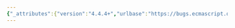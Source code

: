 ```yaml
---
{"_attributes":{"version":"4.4.4+","urlbase":"https://bugs.ecmascript.org/","maintainer":"dherman@mozilla.com"},"bug":{"bug_id":1996,"creation_ts":"2013-09-29 05:48:00 -0700","short_desc":"13.2.1.1, Early Errors: \"in within\" -> \"in\" or \"within\"","delta_ts":"2013-10-29 09:46:52 -0700","product":"Draft for 6th Edition","component":"editorial issue","version":"Rev 19: September 27, 2013 Draft","rep_platform":"All","op_sys":"All","bug_status":"RESOLVED","resolution":"FIXED","priority":"Normal","bug_severity":"normal","everconfirmed":true,"reporter":{"uid":"andrebargull","name":"André Bargull"},"assigned_to":{"uid":"allen","name":"Allen Wirfs-Brock"},"long_desc":[{"commentid":5670,"comment_count":0,"who":{"uid":"andrebargull","name":"André Bargull"},"bug_when":"2013-09-29 05:48:14 -0700","thetext":"13.2.1.1 Static Semantics:  Early Errors\n\nBindingIdentifier : yield \n\n\"if this production is contained in within\"\n\n=> either \"in\" or \"within\", not both"},{"commentid":5687,"comment_count":1,"who":{"uid":"allen","name":"Allen Wirfs-Brock"},"bug_when":"2013-09-30 12:21:54 -0700","thetext":"fixed in rev20 editor's draft"},{"commentid":6166,"comment_count":2,"who":{"uid":"allen","name":"Allen Wirfs-Brock"},"bug_when":"2013-10-29 09:46:52 -0700","thetext":"fixed in rev20 draft, Oct. 28, 2013"}]}}
---
```

